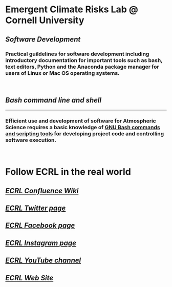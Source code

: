 # Emergent Climate Risks Lab @ Cornell University
## _Software Development_

### Practical guildelines for software development including introductory documentation for important tools such as bash, text editors, Python and the Anaconda package manager for users of Linux or Mac OS operating systems.

&nbsp;

## _Bash command line and shell_

-------

### Efficient use and development of software for Atmospheric Science requires a basic knowledge of [GNU Bash commands and scripting tools](./bash/readme.md)  for developing project code and controlling software execution.

&nbsp;

# Follow ECRL in the real world

## [**_ECRL Confluence Wiki_**](https://cuecrl.atlassian.net/wiki/spaces/ECRL/overview)
## [**_ECRL Twitter page_**](https://twitter.com/ECRL_Cornell)
## [**_ECRL Facebook page_**]()
## [**_ECRL Instagram page_**]()
## [**_ECRL YouTube channel_**](https://www.youtube.com/channel/UCH3nqSShD1SXotnp00HXhUw)
## [**_ECRL Web Site_**](http://ecrl.eas.cornell.edu)
